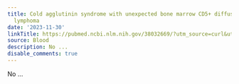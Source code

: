 ```yaml
---
title: Cold agglutinin syndrome with unexpected bone marrow CD5+ diffuse large B-cell
  lymphoma
date: '2023-11-30'
linkTitle: https://pubmed.ncbi.nlm.nih.gov/38032669/?utm_source=curl&utm_medium=rss&utm_campaign=journals&utm_content=7603509&fc=None&ff=20231201170726&v=2.17.9.post6+86293ac
source: Blood
description: No ...
disable_comments: true
---
```

No ...